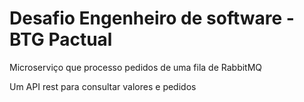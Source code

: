 # Desafio Engenheiro de software - BTG Pactual

Microserviço que processo pedidos de uma fila de RabbitMQ 

Um API rest para consultar valores e pedidos
